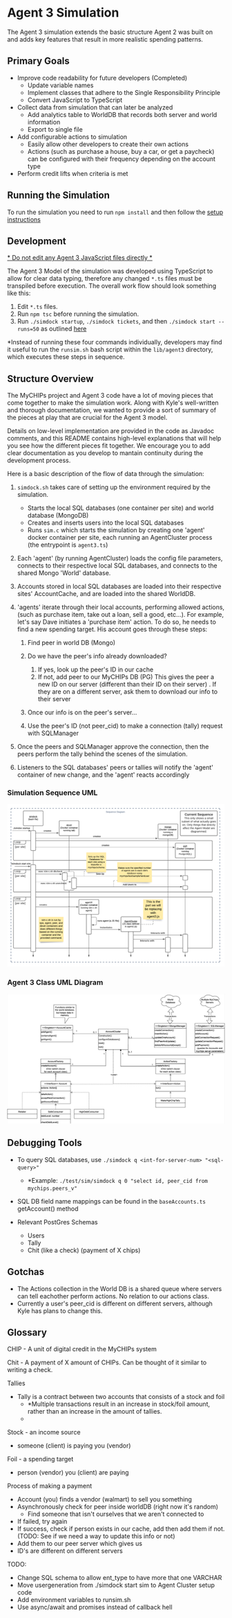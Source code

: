 # Agent 3 Simulation

The Agent 3 simulation extends the basic structure Agent 2 was built on and adds key features that result in more realistic spending patterns.

## Primary Goals

- Improve code readability for future developers (Completed)
  - Update variable names
  - Implement classes that adhere to the Single Responsibility Principle
  - Convert JavaScript to TypeScript
- Collect data from simulation that can later be analyzed
  - Add analytics table to WorldDB that records both server and world information
  - Export to single file
- Add configurable actions to simulation
  - Easily allow other developers to create their own actions
  - Actions (such as purchase a house, buy a car, or get a paycheck) can be configured with their frequency depending on the account type
- Perform credit lifts when criteria is met

## Running the Simulation
To run the simulation you need to run `npm install` and then follow the [setup instructions](/doc/use-docker.md)

## Development 
<ins>* Do not edit any Agent 3 JavaScript files directly *</ins>

The Agent 3 Model of the simulation was developed using TypeScript to allow for clear data typing, therefore any changed `*.ts` files must be transpiled before execution. The overall work flow should look something like this:
1) Edit `*.ts` files.
2) Run `npm tsc` before running the simulation.
3) Run `./simdock startup`, `./simdock tickets`, and then  `./simdock start --runs=50` as outlined [here](/doc/use-docker.md)

\*Instead of running these four commands individually, developers may find it useful to run the `runsim.sh` bash script within the `lib/agent3` directory, which executes these steps in sequence.
## Structure Overview

The MyCHIPs project and Agent 3 code have a lot of moving pieces that come together to make the simulation work. Along with Kyle's well-written and thorough documentation, we wanted to provide a sort of summary of the pieces at play that are crucial for the Agent 3 model.

Details on low-level implementation are provided in the code as Javadoc comments, and this README contains high-level explanations that will help you see how the different pieces fit together. We encourage you to add clear documentation as you develop to mantain continuity during the development process. 

Here is a basic description of the flow of data through the simulation:

1. `simdock.sh` takes care of setting up the environment required by the simulation.
   - Starts the local SQL databases (one container per site) and world database (MongoDB)
   - Creates and inserts users into the local SQL databases
   - Runs `sim.c` which starts the simulation by creating one 'agent' docker container per site, each running an AgentCluster process (the entrypoint is `agent3.ts`)

2. Each 'agent' (by running AgentCluster) loads the config file parameters, connects to their respective local SQL databases, and connects to the shared Mongo 'World' database. 
3. Accounts stored in local SQL databases are loaded into their respective sites' AccountCache, and are loaded into the shared WorldDB. 
4. 'agents' iterate through their local accounts, performing allowed actions, (such as purchase item, take out a loan, sell a good, etc...). For example, let's say Dave initiates a 'purchase item' action. To do so, he needs to find a new spending target. His account goes through these steps:
   1. Find peer in world DB (Mongo)

   2. Do we have the peer's info already downloaded?
      1. If yes, look up the peer's ID in our cache
      2. If not, add peer to our MyCHIPs DB (PG)
			This gives the peer a new ID on our server (different than their ID on their server)
	. If they are on a different server, ask them to download our info to their server
   3. Once our info is on the peer's server...
	 4. Use the peer's ID (not peer_cid) to make a connection (tally) request with SQLManager

6. Once the peers and SQLManager approve the connection, then the peers perform the tally behind the scenes of the simulation.

7. Listeners to the SQL databases' peers or tallies will notify the 'agent' container of new change, and the 'agent' reacts accordingly


### Simulation Sequence UML

![Sequence UML](../doc/sequence-UML.png)
### Agent 3 Class UML Diagram

![Agent 3 Class UML](../doc/class-UML.png)

## Debugging Tools

- To query SQL databases, use `./simdock q <int-for-server-num> "<sql-query>"`
  - *Example: `./test/sim/simdock q 0 "select id, peer_cid from mychips.peers_v"`
- SQL DB field name mappings can be found in the `baseAccounts.ts` getAccount() method
  
- Relevant PostGres Schemas
  - Users
  - Tally
  - Chit (like a check) (payment of X chips)

## Gotchas
- The Actions collection in the World DB is a shared queue where servers can tell eachother perform actions. No relation to our actions class.
- Currently a user's peer_cid is different on different servers, although Kyle has plans to change this.


## Glossary
CHIP - A unit of digital credit in the MyCHIPs system

Chit - A payment of X amount of CHIPs. Can be thought of it similar to writing a check.

Tallies
- Tally is a contract between two accounts that consists of a stock and foil
  - \*Multiple transactions result in an increase in stock/foil amount, rather than an increase in the amount of tallies.
  - 
Stock - an income source 
- someone (client) is paying you (vendor)

Foil - a spending target
- person (vendor) you (client) are paying

Process of making a payment
- Account (you) finds a vendor (walmart) to sell you something
- Asynchronously check for peer inside worldDB (right now it's random)
  - Find someone that isn't ourselves that we aren't connected to
- If failed, try again
- If success, check if person exists in our cache, add then add them if not. (TODO: See if we need a way to update this info or not)
- Add them to our peer server which gives us 
- ID's are different on different servers

TODO: 
- Change SQL schema to allow ent_type to have more that one VARCHAR
- Move usergeneration from ./simdock start sim to Agent Cluster setup code
- Add environment variables to runsim.sh
- Use async/await and promises instead of callback hell